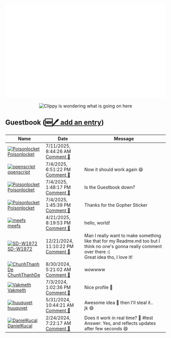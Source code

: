 ![My metrics](github-metrics.svg)

<p align="center">
  <img src="clippy.gif" alt="Clippy is wondering what is going on here" />
</p>

## Guestbook ([🆕🖊️ add an entry](https://github.com/openscript/openscript/issues/1#issuecomment-new))
<!-- Guestbook -->
| Name | Date | Message |
|---|---|---|
|[<img src="https://avatars.githubusercontent.com/u/128643203?s=48&u=e10786e16f87a8011fcdef282d83686e7d7f1133&v=4" alt="Poisonlocket" width="48" /><br />Poisonlocket](https://github.com/Poisonlocket)|7/11/2025, 8:44:26 AM<br />[Comment 🔗](https://github.com/openscript/openscript/issues/1#issuecomment-3061290900)||
|[<img src="https://avatars.githubusercontent.com/u/1105080?s=48&u=ebda165c92f1f174a7aef1c0defd8a0955b83b01&v=4" alt="openscript" width="48" /><br />openscript](https://github.com/openscript)|7/4/2025, 6:51:22 PM<br />[Comment 🔗](https://github.com/openscript/openscript/issues/1#issuecomment-3037059667)|Now it should work again 😄|
|[<img src="https://avatars.githubusercontent.com/u/128643203?s=48&u=e10786e16f87a8011fcdef282d83686e7d7f1133&v=4" alt="Poisonlocket" width="48" /><br />Poisonlocket](https://github.com/Poisonlocket)|7/4/2025, 1:48:17 PM<br />[Comment 🔗](https://github.com/openscript/openscript/issues/1#issuecomment-3036339085)|Is the Guestbook down?|
|[<img src="https://avatars.githubusercontent.com/u/128643203?s=48&u=e10786e16f87a8011fcdef282d83686e7d7f1133&v=4" alt="Poisonlocket" width="48" /><br />Poisonlocket](https://github.com/Poisonlocket)|7/4/2025, 1:45:39 PM<br />[Comment 🔗](https://github.com/openscript/openscript/issues/1#issuecomment-3036331387)|Thanks for the Gopher Sticker|
|[<img src="https://avatars.githubusercontent.com/u/3507485?s=48&u=bc27c4316e44efce71ddd77e958f46eeec08198f&v=4" alt="meefs" width="48" /><br />meefs](https://github.com/meefs)|4/21/2025, 8:19:53 PM<br />[Comment 🔗](https://github.com/openscript/openscript/issues/1#issuecomment-2819425118)|hello, world!|
|[<img src="https://avatars.githubusercontent.com/u/93013194?s=48&u=f6be3bbb1ed8b42463d2f4f005c47b415548068d&v=4" alt="SD-W1972" width="48" /><br />SD-W1972](https://github.com/SD-W1972)|12/21/2024, 11:10:22 PM<br />[Comment 🔗](https://github.com/openscript/openscript/issues/1#issuecomment-2558263999)|Man I really want to make something like that for my Readme.md too but I think no one's gonna really comment over there :(<br />Great idea tho, I love it!|
|[<img src="https://avatars.githubusercontent.com/u/98199185?s=48&u=d44b7dc6817c4ecb5ee38460c0c55d9c547fc155&v=4" alt="ChunhThanhDe" width="48" /><br />ChunhThanhDe](https://github.com/ChunhThanhDe)|8/30/2024, 5:21:02 AM<br />[Comment 🔗](https://github.com/openscript/openscript/issues/1#issuecomment-2320088620)|wowwww|
|[<img src="https://avatars.githubusercontent.com/u/88040929?s=48&u=14dc7a8204044720118e234ea65b7dafa6e8a85c&v=4" alt="Vakmeth" width="48" /><br />Vakmeth](https://github.com/Vakmeth)|7/3/2024, 1:02:36 PM<br />[Comment 🔗](https://github.com/openscript/openscript/issues/1#issuecomment-2206028090)|Nice profile 🚀|
|[<img src="https://avatars.githubusercontent.com/u/35992057?s=48&u=0127beb8fbdedd25bacaf682efc6aadb045ed93b&v=4" alt="huuquyet" width="48" /><br />huuquyet](https://github.com/huuquyet)|5/31/2024, 10:44:21 AM<br />[Comment 🔗](https://github.com/openscript/openscript/issues/1#issuecomment-2141750252)|Awesome idea 🥳 then I'll steal it..<br />jk 😄|
|[<img src="https://avatars.githubusercontent.com/u/8938562?s=48&u=eabc71a6c8325b496245a2b9850e088e5ac0d411&v=4" alt="DanielKucal" width="48" /><br />DanielKucal](https://github.com/DanielKucal)|2/24/2024, 7:22:17 AM<br />[Comment 🔗](https://github.com/openscript/openscript/issues/1#issuecomment-1962283576)|Does it work in real time? 🤔 #test<br />Answer: Yes, and reflects updates after few seconds 😄|
<!-- /Guestbook -->

